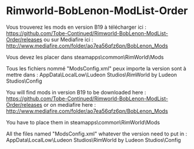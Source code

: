 # Rimworld-BobLenon-ModList-Order

Vous trouverez les mods en version B19 à télécharger ici : https://github.com/Tobe-Continued/Rimworld-BobLenon-ModList-Order/releases
ou sur Mediafire ici : http://www.mediafire.com/folder/ao7ea56qfz6pn/BobLenon_Mods

Vous devez les placer dans steamapps\common\RimWorld\Mods

Tous les fichiers nommé "ModsConfig.xml" peux importe la version sont à mettre dans : AppData\LocalLow\Ludeon Studios\RimWorld by Ludeon Studios\Config


You will find mods in version B19 to be downloaded here : https://github.com/Tobe-Continued/Rimworld-BobLenon-ModList-Order/releases
or on mediafire here : http://www.mediafire.com/folder/ao7ea56qfz6pn/BobLenon_Mods

You have to place them in steamapps\common\RimWorld\Mods

All the files named "ModsConfig.xml" whatever the version need to put in : AppData\LocalLow\Ludeon Studios\RimWorld by Ludeon Studios\Config
